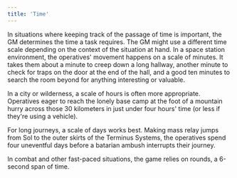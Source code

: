 ```yaml
---
title: 'Time'
---
```


In situations where keeping track of the passage of time is important, the GM determines the time a task requires. The
GM might use a different time scale depending on the context of the situation at hand. In a space station environment,
the operatives' movement happens on a scale of minutes. It takes them about a minute to creep down a long hallway,
another minute to check for traps on the door at the end of the hall, and a good ten minutes to search the room
beyond for anything interesting or valuable.

In a city or wilderness, a scale of hours is often more appropriate. Operatives eager to reach the lonely base camp at
the foot of a mountain hurry across those 30 kilometers in just under four hours' time (or less if they're using a vehicle).

For long journeys, a scale of days works best. Making mass relay jumps from Sol to the outer skirts of the Terminus Systems,
the operatives spend four uneventful days before a batarian ambush interrupts their journey.

In combat and other fast-paced situations, the game relies on rounds, a 6-second span of time.

<source-reference pages="84"></source-reference>
